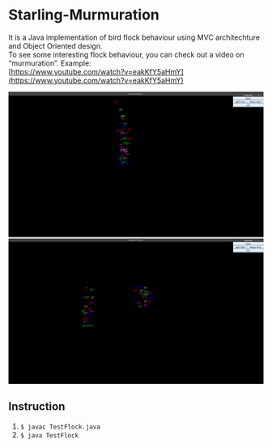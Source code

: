 # Starling-Murmuration
It is a Java implementation of bird flock behaviour using MVC architechture and Object Oriented design.  
To see some interesting flock behaviour, you can check out a video on “murmuration”. Example:  
[https://www.youtube.com/watch?v=eakKfY5aHmY](https://www.youtube.com/watch?v=eakKfY5aHmY)  

![Merged Flock](assets/1.png)
![Split Flock](assets/2.png)

## Instruction

1. ```$ javac TestFlock.java ```
2. ```$ java TestFlock```

